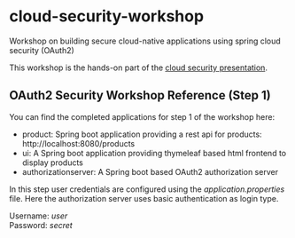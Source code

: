 # cloud-security-workshop
Workshop on building secure cloud-native applications using spring cloud security (OAuth2)

This workshop is the hands-on part of the [cloud security presentation](https://andifalk.github.io/security-cloud-presentation/index.html).

## OAuth2 Security Workshop Reference (Step 1)

You can find the completed applications for step 1 of the workshop here:

* product: Spring boot application providing a rest api for products: http://localhost:8080/products
* ui: A Spring boot application providing thymeleaf based html frontend to display products
* authorizationserver: A Spring boot based OAuth2 authorization server

In this step user credentials are configured using the _application.properties_ file.
Here the authorization server uses basic authentication as login type. 

Username: _user_  
Password: _secret_

